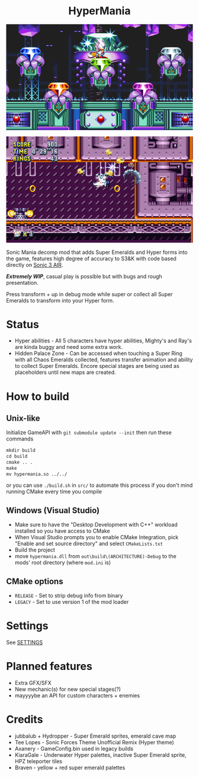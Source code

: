 <h1 style="text-align: center;">HyperMania</h1>

![Alt text](screenshots/1.png?raw=true "screenshot")

![Alt text](screenshots/2.png?raw=true "screenshot")

Sonic Mania decomp mod that adds Super Emeralds and Hyper forms into the game, features high degree of accuracy to S3&K with code based directly on [Sonic 3 AIR](https://github.com/Eukaryot/sonic3air).

***Extremely WIP***, casual play is possible but with bugs and rough presentation.

Press transform + up in debug mode while super or collect all Super Emeralds to transform into your Hyper form.
# Status
- Hyper abilities - All 5 characters have hyper abilities, Mighty's and Ray's are kinda buggy and need some extra work.
- Hidden Palace Zone - Can be accessed when touching a Super Ring with all Chaos Emeralds collected, features transfer animation and ability to collect Super Emeralds.
Encore special stages are being used as placeholders until new maps are created.

# How to build

## Unix-like
Initialize GameAPI with `git submodule update --init` then run these commands

```
mkdir build
cd build
cmake .. .
make
mv hypermania.so ../../
```
or you can use `./build.sh` in `src/` to automate this process if you don't mind running CMake every time you compile

## Windows (Visual Studio)
- Make sure to have the "Desktop Development with C++" workload installed so you have access to CMake
- When Visual Studio prompts you to enable CMake Integration, pick "Enable and set source directory" and select `CMakeLists.txt`
- Build the project
- move `hypermania.dll` from `out\build\(ARCHITECTURE)-Debug` to the mods' root directory (where `mod.ini` is)

## CMake options
- `RELEASE` - Set to strip debug info from binary
- `LEGACY` - Set to use version 1 of the mod loader

# Settings
See [SETTINGS](SETTINGS.md)

# Planned features
+ Extra GFX/SFX
+ New mechanic(s) for new special stages(?)
+ mayyyybe an API for custom characters + enemies

# Credits
+ jubbalub + Hydropper - Super Emerald sprites, emerald cave map
+ Tee Lopes - Sonic Forces Theme Unofficial Remix (Hyper theme)
+ Axanery - GameConfig.bin used in legacy builds
+ KiaraGale - Underwater Hyper palettes, inactive Super Emerald sprite, HPZ teleporter tiles
+ Braven - yellow + red super emerald palettes
